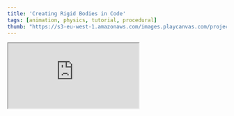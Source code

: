 ```yaml
---
title: 'Creating Rigid Bodies in Code'
tags: [animation, physics, tutorial, procedural]
thumb: "https://s3-eu-west-1.amazonaws.com/images.playcanvas.com/projects/12/442322/BABA92-image-75.jpg"
---
```


<div className="iframe-container">
    <iframe src="https://playcanv.as/p/w8Hhxovk/" title="Creating Rigid Bodies in Code" allow="camera; microphone; xr-spatial-tracking; fullscreen" allowfullscreen></iframe>
</div>
